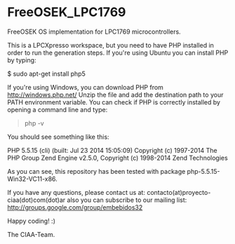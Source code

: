 FreeOSEK_LPC1769
================

FreeOSEK OS implementation for LPC1769 microcontrollers.

This is a LPCXpresso workspace, but you need to have PHP installed in order to run the generation steps.
If you're using Ubuntu you can install PHP by typing:

$ sudo apt-get install php5

If you're using Windows, you can download PHP from http://windows.php.net/
Unzip the file and add the destination path to your PATH environment variable.
You can check if PHP is correctly installed by opening a command line and type:

> php -v

You should see something like this:

PHP 5.5.15 (cli) (built: Jul 23 2014 15:05:09)
Copyright (c) 1997-2014 The PHP Group
Zend Engine v2.5.0, Copyright (c) 1998-2014 Zend Technologies

As you can see, this repository has been tested with package php-5.5.15-Win32-VC11-x86.

If you have any questions, please contact us at: 
contacto(at)proyecto-ciaa(dot)com(dot)ar
also you can subscribe to our mailing list:
http://groups.google.com/group/embebidos32

Happy coding! :)

The CIAA-Team.
